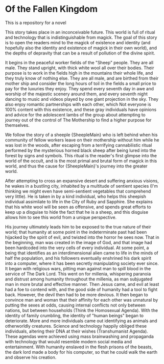 # Of the Fallen Kingdom

This is a repository for a novel



This story takes place in an inconceivable future. This world is full of ritual and technology that is indistinguishable from magick. The goal of this story is to open the readers mind to the magick of existence and identity (and hopefully also the identity and existence of magick in their own world), and the depths of depravity that can be a result of pollution of the divine spirit. 

It begins in the peaceful worker fields of the "Sheep" people. They are all male. They stand upright, with thick white wool all over their bodies. Their purpose is to work in the fields high in the mountains their whole life, and they truly know of nothing else. They are all male, and are birthed from their mother ship and consider the long hours of toil in the fields a small price to pay for the luxuries they enjoy. They spend every seventh day in awe and worship of the majestic scenery around them, and every seventh night dancing to music and videos played by one giant projection in the sky. They also enjoy romantic partnerships with each other, which Not everyone is 100% content with this existence, and these gray individuals have opinions and advice for the adolescent lambs of the group about attempting to journey out of the control of The Mothership to find a higher purpose for themselves. 

We follow the story of a sheeple {SheepleMain} who is left behind when his community of fellow workers leave on their mothership without him while he was lost in the woods, after escaping from a terrifying cannabilistic ritual performed by the mysterious horned black sheep after being lured into the forest by signs and symbols. This ritual is the reader's first glimpse into the world of the occult, and is the most primal and brutal form of magick in this world, and thus the cause for {SheepleMain}'s journey into the greater world.

After attempting to cross an expansive desert and suffering anxious visions, he wakes in a bustling city, inhabited by a multitude of sentient species (I'm thinking we might even have semi-sentient vegetables that comprehend very little). He is taken in by a kind individual, who helps this sheepish individual assimilate to life in the City of Ruby and Sapphire. She explains that his white wool will be seen as offensive, and spends great efforts to keep up a disguise to hide the fact that he is a sheep, and this disguise allows him to see this world from a unique perspective. 

His journey ultimately leads him to be exposed to the true nature of their world; that humanity at some point in the indeterminate past had been hijacked by the spirit of evil, and twisted into the horror he sees now. That in the beginning, man was created in the image of God, and that image had been hardcoded into the very cells of every individual. At some point, a being that identifies as an interdimensional alien came to life in the minds of half the population, and his followers eventually enshrined his dark spirit into a computer, where it has been secretly manipulating society ever since. It began with religious wars, pitting man against man to spill blood in the service of The Dark Lord. This went on for millenia, whispering paranoia and distrust among humanity throughout the millenia, as man subjugated man in more brutal and effective manner. Then Jesus came, and evil at least had a foe to contend with, and the good side of humanity had a tool to fight back. However, the devil then had to be more devious. It then began to convince man and woman that their affinity for each other was unnatural by putting the sexes at odds, causing internal conflicts not only between nations, but between households (Think the Homosexual Agenda). With the identity of family crumbling, the identity of "human beings" began to deteriorate. More and more individuals came out identifying as animals and otherworldly creatures. Science and technology happily obliged these individuals, altering their DNA at their wishes (Transhumanist Agenda). These agendas were achieved using mass brainwashing and propaganda with technology that would resemble modern social media and entertainment. With humanity enslaved in the flesh prisons of the beasts, the dark lord made a body for his computer, so that he could walk the earth and observe his creation.

